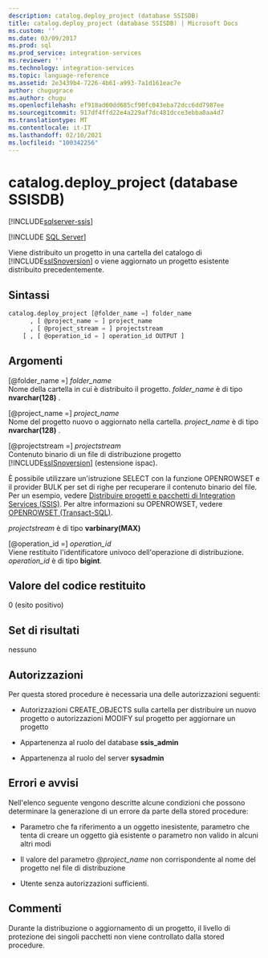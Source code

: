 ```yaml
---
description: catalog.deploy_project (database SSISDB)
title: catalog.deploy_project (database SSISDB) | Microsoft Docs
ms.custom: ''
ms.date: 03/09/2017
ms.prod: sql
ms.prod_service: integration-services
ms.reviewer: ''
ms.technology: integration-services
ms.topic: language-reference
ms.assetid: 2e3439b4-7226-4b61-a993-7a1d161eac7e
author: chugugrace
ms.author: chugu
ms.openlocfilehash: ef918ad60dd685cf90fc043eba72dcc6dd7987ee
ms.sourcegitcommit: 917df4ffd22e4a229af7dc481dcce3ebba0aa4d7
ms.translationtype: MT
ms.contentlocale: it-IT
ms.lasthandoff: 02/10/2021
ms.locfileid: "100342256"
---
```

# <a name="catalogdeploy_project-ssisdb-database"></a>catalog.deploy_project (database SSISDB)

[!INCLUDE[sqlserver-ssis](../../includes/applies-to-version/sqlserver-ssis.md)]


[!INCLUDE [SQL Server](../../includes/applies-to-version/sqlserver.md)]

  Viene distribuito un progetto in una cartella del catalogo di [!INCLUDE[ssISnoversion](../../includes/ssisnoversion-md.md)] o viene aggiornato un progetto esistente distribuito precedentemente.  
  
## <a name="syntax"></a>Sintassi  
  
```sql  
catalog.deploy_project [@folder_name =] folder_name   
      , [ @project_name = ] project_name   
      , [ @project_stream = ] projectstream   
    [ , [ @operation_id = ] operation_id OUTPUT ]   
```  
  
## <a name="arguments"></a>Argomenti  
 [@folder_name =] *folder_name*  
 Nome della cartella in cui è distribuito il progetto. *folder_name* è di tipo **nvarchar(128)** .  
  
 [@project_name =] *project_name*  
 Nome del progetto nuovo o aggiornato nella cartella. *project_name* è di tipo **nvarchar(128)** .  
  
 [@projectstream =] *projectstream*  
 Contenuto binario di un file di distribuzione progetto [!INCLUDE[ssISnoversion](../../includes/ssisnoversion-md.md)] (estensione ispac).  
  
 È possibile utilizzare un'istruzione SELECT con la funzione OPENROWSET e il provider BULK per set di righe per recuperare il contenuto binario del file. Per un esempio, vedere [Distribuire progetti e pacchetti di Integration Services (SSIS)](../../integration-services/packages/deploy-integration-services-ssis-projects-and-packages.md). Per altre informazioni su OPENROWSET, vedere [OPENROWSET &#40;Transact-SQL&#41;](../../t-sql/functions/openrowset-transact-sql.md).  
  
 *projectstream* è di tipo **varbinary(MAX)**  
  
 [@operation_id =] *operation_id*  
 Viene restituito l'identificatore univoco dell'operazione di distribuzione. *operation_id* è di tipo **bigint**.  
  
## <a name="return-code-value"></a>Valore del codice restituito  
 0 (esito positivo)  
  
## <a name="result-sets"></a>Set di risultati  
 nessuno  
  
## <a name="permissions"></a>Autorizzazioni  
 Per questa stored procedure è necessaria una delle autorizzazioni seguenti:  
  
-   Autorizzazioni CREATE_OBJECTS sulla cartella per distribuire un nuovo progetto o autorizzazioni MODIFY sul progetto per aggiornare un progetto  
  
-   Appartenenza al ruolo del database **ssis_admin**  
  
-   Appartenenza al ruolo del server **sysadmin**  
  
## <a name="errors-and-warnings"></a>Errori e avvisi  
 Nell'elenco seguente vengono descritte alcune condizioni che possono determinare la generazione di un errore da parte della stored procedure:  
  
-   Parametro che fa riferimento a un oggetto inesistente, parametro che tenta di creare un oggetto già esistente o parametro non valido in alcuni altri modi  
  
-   Il valore del parametro *\@project_name* non corrispondente al nome del progetto nel file di distribuzione  
  
-   Utente senza autorizzazioni sufficienti.  
  
## <a name="remarks"></a>Commenti  
 Durante la distribuzione o aggiornamento di un progetto, il livello di protezione dei singoli pacchetti non viene controllato dalla stored procedure.  
  
  
